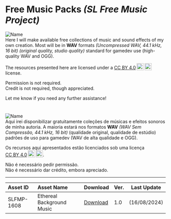 # Free Music Packs _(SL Free Music Project)_

![Name](https://img.shields.io/badge/LANGUAGE-ENGLISH-blue)  
Here I will make available free collections of music and sound effects of my own creation. Most will be in **WAV** formats _(Uncompressed WAV, 44.1 kHz, 16 bit) (original quality, studio quality)_ standard for gamedev use (high-quality WAV and OGG).

The resources presented here are licensed under a <a href="https://creativecommons.org/licenses/by/4.0/?ref=chooser-v1" target="_blank" rel="license noopener noreferrer" style="display:inline-block;">CC BY 4.0<img style="height:22px!important;margin-left:3px;vertical-align:text-bottom;" src="https://mirrors.creativecommons.org/presskit/icons/cc.svg?ref=chooser-v1" alt=""></a><img style="height:22px!important;margin-left:3px;vertical-align:text-bottom;" src="https://mirrors.creativecommons.org/presskit/icons/by.svg?ref=chooser-v1" alt=""> license.

Permission is not required.  
Credit is not required, though appreciated.  
  
Let me know if you need any further assistance!
#
  
![Name](https://img.shields.io/badge/IDIOMA-PORTUGUÊS-579943)  
Aqui irei disponibilizar gratuitamente coleções de músicas e efeitos sonoros de minha autoria. A maioria estará nos formatos **WAV** _(WAV Sem Compressão, 44.1 kHz, 16 bit)_ (qualidade original, qualidade de estúdio) padrões de uso para gamedev (WAV de alta qualidade e OGG).

Os recursos aqui apresentados estão licenciados sob uma licença <a href="https://creativecommons.org/licenses/by/4.0/?ref=chooser-v1" target="_blank" rel="license noopener noreferrer" style="display:inline-block;">CC BY 4.0<img style="height:22px!important;margin-left:3px;vertical-align:text-bottom;" src="https://mirrors.creativecommons.org/presskit/icons/cc.svg?ref=chooser-v1" alt=""></a><img style="height:22px!important;margin-left:3px;vertical-align:text-bottom;" src="https://mirrors.creativecommons.org/presskit/icons/by.svg?ref=chooser-v1" alt="">.
  
Não é necessário pedir permissão.  
Não é necessário dar crédito, embora apreciado.

---------------------------
Asset ID | Asset Name | Download | Ver. | Last Update
|:-------| :-------- | :----- | ----- | ----- |
SLFMP-1608 | Ethereal Background Music | [Download](http://example.com) | 1.0 | (16/08/2024)
